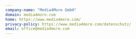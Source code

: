 ```yaml
---
company-name: "Media4More GmbH"
domain: media4more.com
home: https://www.media4more.com/
privacy-policy: https://www.media4more.com/datenschutz/
email: office@media4more.com
---
```





